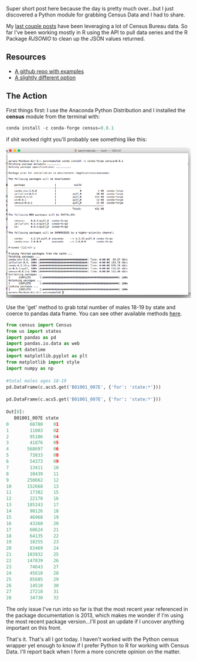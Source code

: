 Super short post here because the day is pretty much over...but I just discovered a Python module for grabbing Census Data and I had to share.

My [last couple posts](https://aaronmams.github.io/Automating-census-data-pulls-with-R/) have been leveraging a lot of Census Bureau data.  So far I've been working mostly in R using the API to pull data series and the R Package *RJSONIO* to clean up the JSON values returned.

## Resources
* [A github repo with examples](https://github.com/CommerceDataService/census-wrapper)
* [A slightly different option](https://stharrold.github.io/20160110-etl-census-with-python.html)

## The Action
First things first: I use the Anaconda Python Distribution and I installed the **census** module from the terminal with:

```python
conda install -c conda-forge census=0.8.1
```
if shit worked right you'll probably see something like this:

![conda screenshot](/images/conda_screenshot.png)

Use the 'get' method to grab total number of males 18-19 by state and coerce to pandas data frame.  You can see other available methods [here](https://pypi.python.org/pypi/census).

```python
from census import Census
from us import states
import pandas as pd
import pandas.io.data as web
import datetime
import matplotlib.pyplot as plt
from matplotlib import style
import numpy as np

#total males ages 18-19
pd.DataFrame(c.acs5.get('B01001_007E', {'for': 'state:*'}))

pd.DataFrame(c.acs5.get('B01001_007E', {'for': 'state:*'}))

Out[8]: 
   B01001_007E state
0        68780    01
1        11003    02
2        95106    04
3        41876    05
4       568697    06
5        73833    08
6        54373    09
7        13411    10
8        10439    11
9       250662    12
10      152668    13
11       17382    15
12       22178    16
13      185243    17
14       98126    18
15       46968    19
16       43268    20
17       60624    21
18       64135    22
19       18255    23
20       83469    24
21      103932    25
22      147839    26
23       74643    27
24       45618    28
25       85685    29
26       14510    30
27       27218    31
28       34730    32
```

The only issue I've run into so far is that the most recent year referenced in the package documentation is 2013, which makes me wonder if I'm using the most recent package version...I'll post an update if I uncover anything important on this front. 

That's it. That's all I got today.  I haven't worked with the Python census wrapper yet enough to know if I prefer Python to R for working with Census Data. I'll report back when I form a more concrete opinion on the matter.

